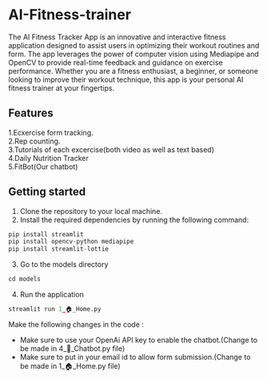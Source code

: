 # AI-Fitness-trainer
The AI Fitness Tracker App is an innovative and interactive fitness application designed to assist users in optimizing their workout routines and form. The app leverages the power of computer vision using Mediapipe and OpenCV to provide real-time feedback and guidance on exercise performance. Whether you are a fitness enthusiast, a beginner, or someone looking to improve their workout technique, this app is your personal AI fitness trainer at your fingertips.
## Features
1.Ecxercise form tracking.\
2.Rep counting.\
3.Tutorials of each excercise(both video as well as text based)\
4.Daily Nutrition Tracker\
5.FitBot(Our chatbot)


## Getting started
1. Clone the repository to your local machine.
2. Install the required dependencies by running the following command:
``` py
pip install streamlit
pip install opencv-python mediapipe
pip install streamlit-lottie
```
3. Go to the models directory
``` py
cd models
```
4. Run the application
``` py
streamlit run 1_🏠_Home.py
```

Make the following changes in the code :
  - Make sure to use your OpenAi API key to enable the chatbot.(Change to be made in 4_🤖_Chatbot.py file)
  - Make sure to put in your email id to allow form submission.(Change to be made in 1_🏠_Home.py file)
